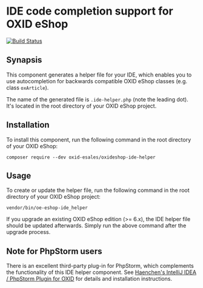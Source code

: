 IDE code completion support for OXID eShop
==========================================

[![Build Status](https://travis-ci.org/OXID-eSales/oxid-eshop-ide-helper.svg?branch=master)](https://travis-ci.org/OXID-eSales/oxid-eshop-ide-helper)

Synapsis
--------

This component generates a helper file for your IDE, which enables you to use 
autocompletion for backwards compatible OXID eShop classes (e.g. class `oxArticle`).

The name of the generated file is `.ide-helper.php` (note the leading dot). 
It's located in the root directory of your OXID eShop project. 

Installation
------------

To install this component, run the following command in the root directory of 
your OXID eShop: 

```
composer require --dev oxid-esales/oxideshop-ide-helper
```

Usage
-----

To create or update the helper file, run the following command in the root 
directory of your OXID eShop project:  

```
vendor/bin/oe-eshop-ide_helper
```

If you upgrade an existing OXID eShop edition (>= 6.x), the IDE helper file 
should be updated afterwards. Simply run the above command after the upgrade 
process.

Note for PhpStorm users
-----------------------

There is an excellent third-party plug-in for PhpStorm, which complements the 
functionality of this IDE helper component. See [Haenchen's IntelliJ IDEA / 
PhpStorm Plugin for OXID](https://github.com/Haehnchen/idea-php-oxid-plugin) 
for details and installation instructions.
